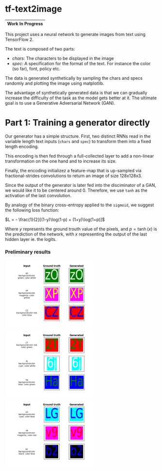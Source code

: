 # tf-text2image
 
| **Work In Progress** |
| --- |

This project uses a neural network to generate images from text using TensorFlow 2.

The text is composed of two parts:

* *chars*: The characters to be displayed in the image
* *spec*: A specification for the format of the text. For instance the color (so far), font, policy etc.

The data is generated synthetically by sampling the chars and specs randomly and plotting the image using matplotlib.

The advantage of synthetically generated data is that we can gradually increase the difficulty of the task as the model gets better at it. The ultimate goal is to use a Generative Adversarial Network (GAN).

# Part 1: Training a generator directly

Our generator has a simple structure. First, two distinct RNNs read in the variable length text inputs (`chars` and `spec`) to transform them into a fixed length encoding.

This encoding is then fed through a full-collected layer to add a non-linear transformation on the one hand and to increase its size.

Finally, the encoding initializez a feature-map that is up-sampled via fractional-strides convolutions to return an image of size 128x128x3.

Since the output of the generator is later fed into the disciminator of a GAN, we would like it to be centered around 0. Therefore, we use `tanh` as the activation of the last convolution.

By analogy of the binary cross-entropy applied to the `sigmoid`, we suggest the following loss function:

$L = - \frac{1}{2}[(1-y)\log(1-p) + (1+y)\log(1+p)]$

Where $y$ represents the ground trouth value of the pixels, and $p=\tanh(x)$ is the prediction of the network, with $x$ representing the output of the last hidden layer ie. the logits.





### Preliminary results


<p float="center">
<img src="media/evaluation_1.png" alt="evaluation_1" width="300">
<img src="media/evaluation_2.png" alt="evaluation_2" width="300">
<img src="media/evaluation_3.png" alt="evaluation_3" width="300">
</p>